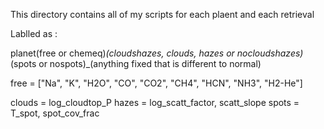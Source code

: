 This directory contains all of my scripts for each plaent and each retrieval

Lablled as : 

planet(free or chemeq)_(cloudshazes, clouds, hazes or nocloudshazes)_(spots or nospots)_(anything fixed that is different to normal)

free = ["Na", "K", "H2O", "CO", "CO2", "CH4", "HCN", "NH3", "H2-He"]

clouds = log_cloudtop_P
hazes = log_scatt_factor, scatt_slope
spots = T_spot, spot_cov_frac

